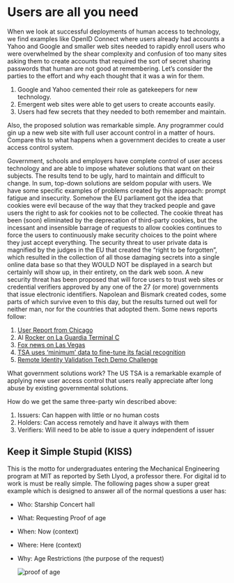 # Users are all you need

When we look at successful deployments of human access to technology, we find examples like OpenID Connect where users already had accounts a Yahoo and Google and smaller web sites needed to rapidly enroll users who were overwhelmed by the shear complexity and confusion of too many sites asking them to create accounts that required the sort of secret sharing passwords that human are not good at remembering. Let’s consider the parties to the effort and why each thought that it was a win for them.

1. Google and Yahoo cemented their role as gatekeepers for new technology.
2. Emergent web sites were able to get users to create accounts easily.
3. Users had few secrets that they needed to both remember and maintain.

Also, the proposed solution was remarkable simple. Any programmer could gin up a new web site with full user account control in a matter of hours. Compare this to what happens when a government decides to create a user access control system.

Government, schools and employers have complete control of user access technology and are able to impose whatever solutions that want on their subjects. The results tend to be ugly, hard to maintain and difficult to change. In sum, top-down solutions are seldom popular with users. We have some specific examples of problems created by this approach: prompt fatigue and insecurity. Somehow the EU parliament got the idea that cookies were evil because of the way that they tracked people and gave users the right to ask for cookies not to be collected. The cookie threat has been (soon) eliminated by the deprecation of third-party cookies, but the incessant and insensible barrage of requests to allow cookies continues to force the users to continuously make security choices to the point where they just accept everything. The security threat to user private data is magnified by the judges in the EU that created the “right to be forgotten”, which resulted in the collection of all those damaging secrets into a single online data base so that they WOULD NOT be displayed in a search but certainly will show up, in their entirety, on the dark web soon. A new security threat has been proposed that will force users to trust web sites or credential verifiers approved by any one of the 27 (or more) governments that issue electronic identifiers. Napolean and Bismark created codes, some parts of which survive even to this day, but the results turned out well for neither man, nor for the countries that adopted them. Some news reports follow:

1. [User Report from Chicago](https://thepointsguy.com/news/united-precheck-touchless-id-ohare/)
2. Al [Rocker on La Guardia Terminal C](https://www.instagram.com/reel/C33LjrYOxbf/?igsh=MXh5c3dwNjBmdGhubw%3D%3D)
3. [Fox news on Las Vegas](https://fox59.com/news/national-world/airport-self-screening-security-lanes-being-tested-in-las-vegas/)
4. [TSA uses ‘minimum’ data to fine-tune its facial recognition](https://www.nextgov.com/emerging-tech/2024/01/tsa-uses-minimum-data-fine-tune-its-facial-recognition-some-experts-still-worry/393672/)
5. [Remote Identity Validation Tech Demo Challenge](https://www.dhs.gov/science-and-technology/news/2024/01/23/dhs-st-announces-track-3-remote-identity-validation-tech-demo-challenge)

What government solutions work? The US TSA is a remarkable example of applying new user access control that users really appreciate after long abuse by existing governmental solutions.

How do we get the same three-party win described above:

1. Issuers: Can happen with little or no human costs
2. Holders: Can access remotely and have it always with them
3. Verifiers: Will need to be able to issue a query independent of issuer

## Keep it Simple Stupid (KISS)

This is the motto for undergraduates entering the Mechanical Engineering program at MIT as reported by Seth Llyod, a professor there. For digital id to work is must be really simple. The following pages show a super great example which is designed to answer all of the normal questions a user has:

- Who: Starship Concert hall
- What: Requesting Proof of age
- When: Now (context)
- Where: Here (context)
- Why: Age Restrictions (the purpose of the request)

  ![proof of age](https://github.com/TomCJones/All-you-need/assets/11299542/470bc81d-f095-47f8-a652-dbe431d11a23)



